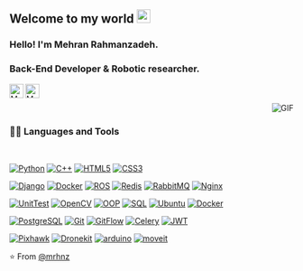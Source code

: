 
    
## Welcome to my world <img src="https://github.com/TheDudeThatCode/TheDudeThatCode/blob/master/Assets/Earth.gif" width="24px">

### Hello! I'm Mehran Rahmanzadeh.
### Back-End Developer & Robotic researcher.


<a href="https://www.linkedin.com/in/mehran-rahmanzadeh-996161204/">
  <img align="left" alt="Mehran Rahmanzadeh" width="25px" src="https://cdn.jsdelivr.net/npm/simple-icons@v3/icons/linkedin.svg" />
</a>
<a href="https://www.instagram.com/imrhnz">
  <img align="left" alt="Mehran Rahmanzadeh" width="25px" src="https://cdn.jsdelivr.net/npm/simple-icons@v3/icons/instagram.svg" />
</a>

<br />
<br />

  <img align="right" alt="GIF" src="https://media.giphy.com/media/836HiJc7pgzy8iNXCn/giphy.gif" />

<br />

### 👨‍💻 Languages and Tools

<br />

[![Python](https://img.shields.io/badge/-python-black?style=flat&logo=python&link=https://github.com/mrhnz)](https://github.com/mrhnz) 
[![C++](https://img.shields.io/badge/-C++-563D7C?style=flat&logo=cplusplus&link=https://github.com/mrhnz)](https://github.com/mrhnz) 
[![HTML5](https://img.shields.io/badge/-HTML5-E34F26?style=flat&logo=html5&logoColor=white&link=https://github.com/mrhnz)](https://github.com/mrhnz) 
[![CSS3](https://img.shields.io/badge/-CSS3-1572B6?style=flat&logo=css3&link=https://github.com/mrhnz)](https://github.com/mrhnz) 

[![Django](https://img.shields.io/badge/-Django-2f7b15?style=flat&logo=django&link=https://github.com/mrhnz)](https://github.com/mrhnz) 
[![Docker](https://img.shields.io/badge/-Docker-gray?style=flat&logo=docker&link=https://github.com/mrhnz)](https://github.com/mrhnz) 
[![ROS](https://img.shields.io/badge/-ROS-blue?style=flat&logo=ros&link=https://github.com/mrhnz)](https://github.com/mrhnz) 
[![Redis](https://img.shields.io/badge/-Redis-white?style=flat&logo=redis&link=https://github.com/mrhnz)](https://github.com/mrhnz) 
[![RabbitMQ](https://img.shields.io/badge/-RabbitMQ-black?style=flat&logo=rabbitmq&link=https://github.com/mrhnz)](https://github.com/mrhnz) 
[![Nginx](https://img.shields.io/badge/-Nginx-green?style=flat&logo=nginx&link=https://github.com/mrhnz)](https://github.com/mrhnz) 

[![UnitTest](https://img.shields.io/badge/-UnitTest-gray?style=flat&logo=pytest&link=https://github.com/mrhnz)](https://github.com/mrhnz)
[![OpenCV](https://img.shields.io/badge/-OpenCV-yellow?style=flat&logo=opencv&link=https://github.com/mrhnz)](https://github.com/mrhnz)
[![OOP](https://img.shields.io/badge/-OOP-purple?style=flat&logo=programming&link=https://github.com/mrhnz)](https://github.com/mrhnz)
[![SQL](https://img.shields.io/badge/-SQL-02569B?style=flat&logo=sqlite&link=https://github.com/mrhnz)](https://github.com/mrhnz)
[![Ubuntu](https://img.shields.io/badge/-ubuntu-white?style=flat&logo=ubuntu&link=https://github.com/mrhnz)](https://github.com/mrhnz)
[![Docker](https://img.shields.io/badge/-docker-white?style=flat&logo=docker&link=https://github.com/mrhnz)](https://github.com/mrhnz)

[![PostgreSQL](https://img.shields.io/badge/-PostgreSQL-white?style=flat&logo=postgresql&link=https://github.com/mrhnz)](https://github.com/mrhnz)
[![Git](https://img.shields.io/badge/-Git-black?style=flat&logo=git&link=https://github.com/mrhnz)](https://github.com/mrhnz) 
[![GitFlow](https://img.shields.io/badge/-GitFlow-silver?style=flat&logo=git&link=https://github.com/mrhnz)](https://github.com/mrhnz) 
[![Celery](https://img.shields.io/badge/-Celery-blue?style=flat&logo=celery&link=https://github.com/mrhnz)](https://github.com/mrhnz)
[![JWT](https://img.shields.io/badge/-JWT-FCA121?style=flat&logo=json&link=https://github.com/mrhnz)](https://github.com/mrhnz)

[![Pixhawk](https://img.shields.io/badge/-Pixhawk-gray?style=flat&logo=drone&link=https://github.com/mrhnz)](https://github.com/mrhnz)
[![Dronekit](https://img.shields.io/badge/-dronekit-red?style=flat&logo=drone&link=https://github.com/mrhnz)](https://github.com/mrhnz)
[![arduino](https://img.shields.io/badge/-arduino-blue?style=flat&logo=arduino&link=https://github.com/mrhnz)](https://github.com/mrhnz)
[![moveit](https://img.shields.io/badge/-moveit-gray?style=flat&logo=pandas&link=https://github.com/mrhnz)](https://github.com/mrhnz)

⭐️ From [@mrhnz](https://github.com/mrhnz)
